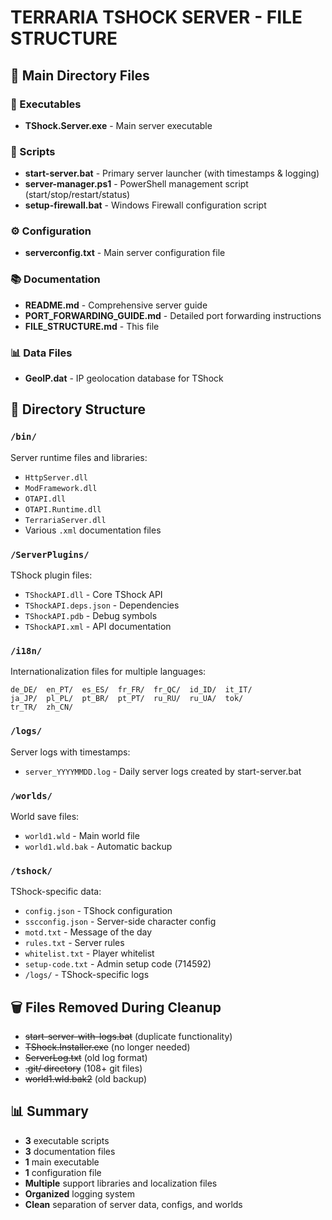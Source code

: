 # TERRARIA TSHOCK SERVER - FILE STRUCTURE

## 📁 Main Directory Files

### 🚀 Executables
- **TShock.Server.exe** - Main server executable

### 📜 Scripts
- **start-server.bat** - Primary server launcher (with timestamps & logging)
- **server-manager.ps1** - PowerShell management script (start/stop/restart/status)
- **setup-firewall.bat** - Windows Firewall configuration script

### ⚙️ Configuration
- **serverconfig.txt** - Main server configuration file

### 📚 Documentation
- **README.md** - Comprehensive server guide
- **PORT_FORWARDING_GUIDE.md** - Detailed port forwarding instructions
- **FILE_STRUCTURE.md** - This file

### 📊 Data Files
- **GeoIP.dat** - IP geolocation database for TShock

## 📂 Directory Structure

### `/bin/`
Server runtime files and libraries:
- `HttpServer.dll`
- `ModFramework.dll`
- `OTAPI.dll`
- `OTAPI.Runtime.dll`
- `TerrariaServer.dll`
- Various `.xml` documentation files

### `/ServerPlugins/`
TShock plugin files:
- `TShockAPI.dll` - Core TShock API
- `TShockAPI.deps.json` - Dependencies
- `TShockAPI.pdb` - Debug symbols
- `TShockAPI.xml` - API documentation

### `/i18n/`
Internationalization files for multiple languages:
```
de_DE/  en_PT/  es_ES/  fr_FR/  fr_QC/  id_ID/  it_IT/
ja_JP/  pl_PL/  pt_BR/  pt_PT/  ru_RU/  ru_UA/  tok/
tr_TR/  zh_CN/
```

### `/logs/`
Server logs with timestamps:
- `server_YYYYMMDD.log` - Daily server logs created by start-server.bat

### `/worlds/`
World save files:
- `world1.wld` - Main world file
- `world1.wld.bak` - Automatic backup

### `/tshock/`
TShock-specific data:
- `config.json` - TShock configuration
- `sscconfig.json` - Server-side character config
- `motd.txt` - Message of the day
- `rules.txt` - Server rules
- `whitelist.txt` - Player whitelist
- `setup-code.txt` - Admin setup code (714592)
- `/logs/` - TShock-specific logs

## 🗑️ Files Removed During Cleanup
- ~~start-server-with-logs.bat~~ (duplicate functionality)
- ~~TShock.Installer.exe~~ (no longer needed)
- ~~ServerLog.txt~~ (old log format)
- ~~.git/ directory~~ (108+ git files)
- ~~world1.wld.bak2~~ (old backup)

## 📊 Summary
- **3** executable scripts
- **3** documentation files
- **1** main executable
- **1** configuration file
- **Multiple** support libraries and localization files
- **Organized** logging system
- **Clean** separation of server data, configs, and worlds